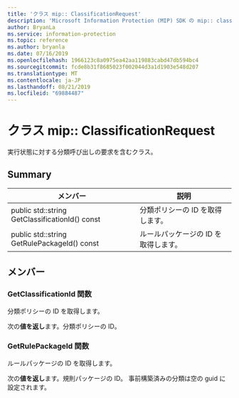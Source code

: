 ```yaml
---
title: 'クラス mip:: ClassificationRequest'
description: 'Microsoft Information Protection (MIP) SDK の mip:: classificationrequest クラスについて説明します。'
author: BryanLa
ms.service: information-protection
ms.topic: reference
ms.author: bryanla
ms.date: 07/16/2019
ms.openlocfilehash: 1966123c8a0975ea42aa119883cabd47db594bc4
ms.sourcegitcommit: fcde8b31f8685023f002044d3a1d1903e548d207
ms.translationtype: MT
ms.contentlocale: ja-JP
ms.lasthandoff: 08/21/2019
ms.locfileid: "69884487"
---
```

# <a name="class-mipclassificationrequest"></a>クラス mip:: ClassificationRequest 
実行状態に対する分類呼び出しの要求を含むクラス。
  
## <a name="summary"></a>Summary
 メンバー                        | 説明                                
--------------------------------|---------------------------------------------
public std::string GetClassificationId() const  |  分類ポリシーの ID を取得します。
public std::string GetRulePackageId() const  |  ルールパッケージの ID を取得します。
  
## <a name="members"></a>メンバー
  
### <a name="getclassificationid-function"></a>GetClassificationId 関数
分類ポリシーの ID を取得します。

  
次の**値を返し**ます。分類ポリシーの ID。
  
### <a name="getrulepackageid-function"></a>GetRulePackageId 関数
ルールパッケージの ID を取得します。

  
次の**値を返し**ます。規則パッケージの ID。 事前構築済みの分類は空の guid に設定されます。